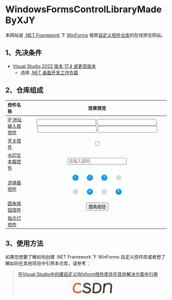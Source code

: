 # WindowsFormsControlLibraryMadeByXJY

本网站是 [.NET Framework](https://dotnet.microsoft.com/zh-cn/learn/dotnet/what-is-dotnet-framework "什么是.NET Framework? 一个软件开发框架") 下 [WinForms](https://learn.microsoft.com/zh-cn/dotnet/desktop/winforms/?view=netframeworkdesktop-4.8 ".NET 的 Windows 窗体相关文档 \| Microsoft Learn") 框架[自定义控件仓库](https://github.com/YMGogre/WindowsFormsControlLibraryMadeByXJY)的在线预览网站。

## 1、先决条件

* [Visual Studio 2022 版本 17.4 或更高版本](https://visualstudio.microsoft.com/zh-hans/downloads/)
  * 选择 [.NET 桌面开发工作负载](https://learn.microsoft.com/zh-cn/visualstudio/install/modify-visual-studio?view=vs-2022&preserve-view=true#modify-workloads)

## 2、仓库组成

|控件名称|效果预览|
|:---|:---:|
|[IP 地址输入框控件](./IPAddrInputer/README.md)|<link rel="stylesheet" type="text/css" href="./assets/css/IPAddrInputer.css"><div id="ipv4-input"><input type="text" maxlength="3" /><label>.</label><input type="text" maxlength="3" /><label>.</label><input type="text" maxlength="3" /><label>.</label><input type="text" maxlength="3" /></div><script src="./assets/js/IPAddrInputer.js"></script>|
|[开关控件](./Switch/README.md)|<link rel="stylesheet" type="text/css" href="./assets/css/Switch.css"><label class="switch"><input type="checkbox"><span class="slider round"></span></label>|
|[水印文本框控件](./WatermarkTextBox/README.md)|<link rel="stylesheet" type="text/css" href="./assets/css/WatermarkTextBox.css"><input type="text" name="watermark" placeholder="请输入密码">|
|[选择器控件](./Selector/README.md)|![Selector](./images/Selector.PNG)|
|[圆角按钮控件](./RoundButton/README.md)|<link rel="stylesheet" type="text/css" href="./assets/css/RoundButton.css"><button class="button">圆角按钮</button>|
|[指示灯控件](./IndicatorLight/README.md)|<link rel="stylesheet" type="text/css" href="./assets/css/IndicatorLight.css"><span id="circle"></span><script src="./assets/js/IndicatorLight.js"></script>|

## 3、使用方法

如果您想要了解如何创建 .NET Framework 下 WinForms 自定义控件库或者想了解如何在其他项目中引用本仓库，请参考：
> [在Visual Studio中创建自定义Winform控件库并在其他解决方案中引用](https://blog.csdn.net/YMGogre/article/details/126508042 "【入门级图文教程】在Visual Studio中创建自定义Winform控件库并在其他解决方案中引用 - CSDN 博客")
> <div align="center"><img src="./images/csdn.png" alt="csdn" width="128"></div>